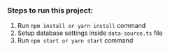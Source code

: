 ### Steps to run this project:

1. Run `npm install or yarn install` command
2. Setup database settings inside `data-source.ts` file
3. Run `npm start or yarn start` command
